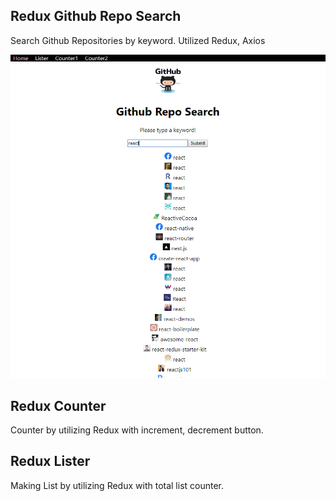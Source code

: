 ## Redux Github Repo Search

Search Github Repositories by keyword.
Utilized Redux, Axios

![](reduxapp.PNG)


## Redux Counter

Counter by utilizing Redux with increment, decrement button. 

## Redux Lister

Making List by utilizing Redux with total list counter.

